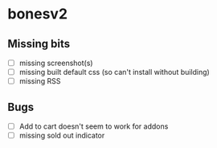 # bonesv2

## Missing bits

- [ ] missing screenshot(s)
- [ ] missing built default css (so can't install without building)
- [ ] missing RSS

## Bugs

- [ ] Add to cart doesn't seem to work for addons
- [ ] missing sold out indicator